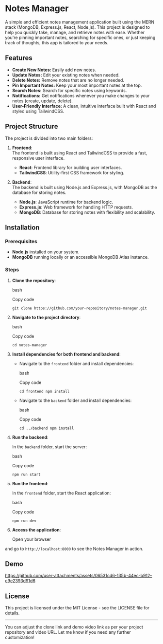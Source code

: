 # Notes Manager

A simple and efficient notes management application built using the MERN stack (MongoDB, Express.js, React, Node.js). This project is designed to help you quickly take, manage, and retrieve notes with ease. Whether you're pinning important notes, searching for specific ones, or just keeping track of thoughts, this app is tailored to your needs.

## Features

-   **Create New Notes:** Easily add new notes.
-   **Update Notes:** Edit your existing notes when needed.
-   **Delete Notes:** Remove notes that are no longer needed.
-   **Pin Important Notes:** Keep your most important notes at the top.
-   **Search Notes:** Search for specific notes using keywords.
-   **Notifications:** Get notifications whenever you make changes to your notes (create, update, delete).
-   **User-Friendly Interface:** A clean, intuitive interface built with React and styled using TailwindCSS.

## Project Structure

The project is divided into two main folders:

1.  **Frontend**:  
    The frontend is built using React and TailwindCSS to provide a fast, responsive user interface.
    
    -   **React**: Frontend library for building user interfaces.
    -   **TailwindCSS**: Utility-first CSS framework for styling.
2.  **Backend**:  
    The backend is built using Node.js and Express.js, with MongoDB as the database for storing notes.
    
    -   **Node.js**: JavaScript runtime for backend logic.
    -   **Express.js**: Web framework for handling HTTP requests.
    -   **MongoDB**: Database for storing notes with flexibility and scalability.

## Installation

### Prerequisites

-   **Node.js** installed on your system.
-   **MongoDB** running locally or an accessible MongoDB Atlas instance.

### Steps

1.  **Clone the repository**:
    
    bash
    
    Copy code
    
    `git clone https://github.com/your-repository/notes-manager.git` 
    
2.  **Navigate to the project directory**:
    
    bash
    
    Copy code
    
    `cd notes-manager` 
    
3.  **Install dependencies for both frontend and backend**:
    
    -   Navigate to the `frontend` folder and install dependencies:
        
        bash
        
        Copy code
        
        `cd frontend
        npm install` 
        
    -   Navigate to the `backend` folder and install dependencies:
        
        bash
        
        Copy code
        
        `cd ../backend
        npm install` 
        
4.  **Run the backend**:
    
    In the `backend` folder, start the server:
    
    bash
    
    Copy code
    
    `npm run start` 
    
5.  **Run the frontend**:
    
    In the `frontend` folder, start the React application:
    
    bash
    
    Copy code
    
    `npm run dev` 
    
6.  **Access the application**:
    
    Open your browser

 and go to `http://localhost:8000` to see the Notes Manager in action.

## Demo
https://github.com/user-attachments/assets/06531cd6-135b-44ec-b912-c9e2393d91d6
    

## License

This project is licensed under the MIT License - see the LICENSE file for details.

----------

You can adjust the clone link and demo video link as per your project repository and video URL. Let me know if you need any further customization!
